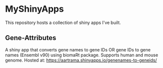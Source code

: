 # MyShinyApps
This repository hosts a collection of shiny apps I've built.

## Gene-Attributes
A shiny app that converts gene names to gene IDs OR gene IDs to gene names (Ensembl v90) using biomaRt package. Supports human and mouse genome. Hosted at:
https://aartrama.shinyapps.io/genenames-to-geneids/
 
